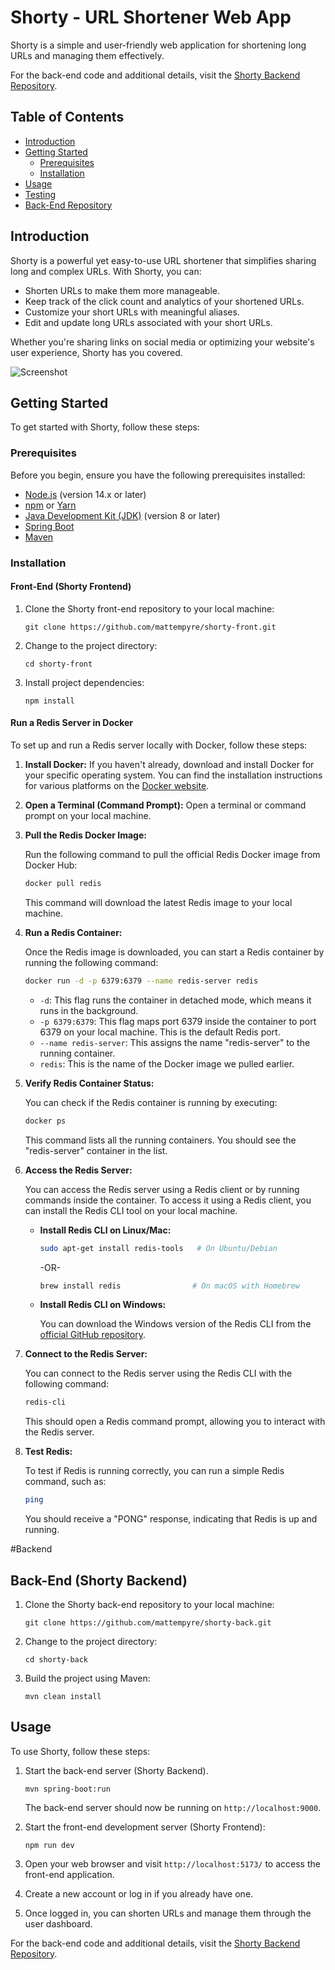 # Shorty - URL Shortener Web App

Shorty is a simple and user-friendly web application for shortening long URLs and managing them effectively.

For the back-end code and additional details, visit the [Shorty Backend Repository](https://github.com/mattempyre/shorty-back).

## Table of Contents

- [Introduction](#introduction)
- [Getting Started](#getting-started)
  - [Prerequisites](#prerequisites)
  - [Installation](#installation)
- [Usage](#usage)
- [Testing](#testing)
- [Back-End Repository](#back-end-repository)

## Introduction

Shorty is a powerful yet easy-to-use URL shortener that simplifies sharing long and complex URLs. With Shorty, you can:

- Shorten URLs to make them more manageable.
- Keep track of the click count and analytics of your shortened URLs.
- Customize your short URLs with meaningful aliases.
- Edit and update long URLs associated with your short URLs.

Whether you're sharing links on social media or optimizing your website's user experience, Shorty has you covered.

![Screenshot](https://github.com/mattempyre/shorty-front/blob/main/public/screenshot.png)

## Getting Started

To get started with Shorty, follow these steps:

### Prerequisites

Before you begin, ensure you have the following prerequisites installed:

- [Node.js](https://nodejs.org/) (version 14.x or later)
- [npm](https://www.npmjs.com/) or [Yarn](https://yarnpkg.com/)
- [Java Development Kit (JDK)](https://www.oracle.com/java/technologies/javase-downloads.html) (version 8 or later)
- [Spring Boot](https://spring.io/projects/spring-boot)
- [Maven](https://maven.apache.org/)

### Installation

#### Front-End (Shorty Frontend)

1. Clone the Shorty front-end repository to your local machine:

   ```shell
   git clone https://github.com/mattempyre/shorty-front.git
   ```

2. Change to the project directory:

   ```shell
   cd shorty-front
   ```

3. Install project dependencies:

   ```shell
   npm install
   ```

#### Run a Redis Server in Docker

To set up and run a Redis server locally with Docker, follow these steps:

1. **Install Docker:** If you haven't already, download and install Docker for your specific operating system. You can find the installation instructions for various platforms on the [Docker website](https://docs.docker.com/get-docker/).

2. **Open a Terminal (Command Prompt):** Open a terminal or command prompt on your local machine.

3. **Pull the Redis Docker Image:**

   Run the following command to pull the official Redis Docker image from Docker Hub:

   ```bash
   docker pull redis
   ```

   This command will download the latest Redis image to your local machine.

4. **Run a Redis Container:**

   Once the Redis image is downloaded, you can start a Redis container by running the following command:

   ```bash
   docker run -d -p 6379:6379 --name redis-server redis
   ```

   - `-d`: This flag runs the container in detached mode, which means it runs in the background.
   - `-p 6379:6379`: This flag maps port 6379 inside the container to port 6379 on your local machine. This is the default Redis port.
   - `--name redis-server`: This assigns the name "redis-server" to the running container.
   - `redis`: This is the name of the Docker image we pulled earlier.

5. **Verify Redis Container Status:**

   You can check if the Redis container is running by executing:

   ```bash
   docker ps
   ```

   This command lists all the running containers. You should see the "redis-server" container in the list.

6. **Access the Redis Server:**

   You can access the Redis server using a Redis client or by running commands inside the container. To access it using a Redis client, you can install the Redis CLI tool on your local machine.

   - **Install Redis CLI on Linux/Mac:**

     ```bash
     sudo apt-get install redis-tools   # On Ubuntu/Debian
     ```

     -OR-

     ```bash
     brew install redis                # On macOS with Homebrew
     ```

   - **Install Redis CLI on Windows:**

     You can download the Windows version of the Redis CLI from the [official GitHub repository](https://github.com/microsoftarchive/redis/releases).

7. **Connect to the Redis Server:**

   You can connect to the Redis server using the Redis CLI with the following command:

   ```bash
   redis-cli
   ```

   This should open a Redis command prompt, allowing you to interact with the Redis server.

8. **Test Redis:**

   To test if Redis is running correctly, you can run a simple Redis command, such as:

   ```bash
   ping
   ```

   You should receive a "PONG" response, indicating that Redis is up and running.


#Backend

## Back-End (Shorty Backend)

1. Clone the Shorty back-end repository to your local machine:

   ```shell
   git clone https://github.com/mattempyre/shorty-back.git
   ```

2. Change to the project directory:

   ```shell
   cd shorty-back
   ```

3. Build the project using Maven:

   ```shell
   mvn clean install
   ```

## Usage

To use Shorty, follow these steps:

1. Start the back-end server (Shorty Backend).

   ```shell
   mvn spring-boot:run
   ```

   The back-end server should now be running on `http://localhost:9000`.

2. Start the front-end development server (Shorty Frontend):

   ```shell
   npm run dev
   ```

3. Open your web browser and visit `http://localhost:5173/` to access the front-end application.

4. Create a new account or log in if you already have one.

5. Once logged in, you can shorten URLs and manage them through the user dashboard.

For the back-end code and additional details, visit the [Shorty Backend Repository](https://github.com/mattempyre/shorty-back).
